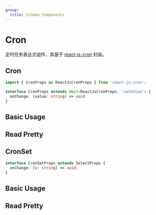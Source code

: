 ```yaml
---
group:
  title: Schema Components
---
```


# Cron

定时任务表达式组件，其基于 [react-js-cron](https://github.com/xrutayisire/react-js-cron) 封装。

## Cron

```ts
import { CronProps as ReactJsCronProps } from 'react-js-cron';

interface CronProps extends Omit<ReactJsCronProps, 'setValue'> {
  onChange: (value: string) => void
}
```

## Basic Usage

<code src="./demos/new-demos/cron-basic.tsx"></code>

## Read Pretty

<code src="./demos/new-demos/cron-read-pretty.tsx"></code>

## CronSet

```ts
interface CronSetProps extends SelectProps {
  onChange: (v: string) => void;
}
```

## Basic Usage

<code src="./demos/new-demos/cronset-basic.tsx"></code>

## Read Pretty

<code src="./demos/new-demos/cronset-read-pretty.tsx"></code>

